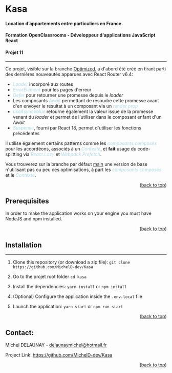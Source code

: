 <a name="readme-top"></a>

# Kasa

#### Location d’appartements entre particuliers en France.

#### Formation OpenClassrooms - Développeur d'applications JavaScript React
#### Projet 11
****
Ce projet, visible sur la branche [Optimized](https://github.com/MichelD-dev/Kasa/tree/Optimized), a d'abord été créé en tirant parti des dernières nouveautés apparues avec React Router v6.4:
- <font color="lightblue">*Loader*</font> incorporé aux routes
- <font color="lightblue">*ErrorElement*</font> pour les pages d'erreur
- <font color="lightblue">*Defer*</font> pour retourner une promesse depuis le *loader*
- Les composants <font color="lightblue">*Await*</font> permettant de résoudre cette promesse avant d'en envoyer le resultat à un composant via un <font color="lightblue">*render prop*</font>
- <font color="lightblue">*useAsyncValue*</font> retourne également la valeur issue de la promesse venant du *loader* et permet de l'utiliser dans le composant enfant d'un *Await*
- <font color="lightblue">*Suspense*</font>, fourni par React 18, permet d'utiliser les fonctions précédentes

Il utilise également certains patterns comme les <font color="lightblue">*composants composés*</font> pour les accordéons, associés à un <font color="lightblue">*Contexte*</font>, et **fait** usage du code-splitting via <font color="lightblue">*React.Lazy*</font> et <font color="lightblue">*Webpack Prefetch*</font>.

Vous trouverez sur la branche par défaut [main](https://github.com/MichelD-dev/Kasa) une version de base n'utilisant pas ou peu ces optimisations, à part les <font color="lightblue">*composants composés*</font> et le <font color="lightblue">*Contexte*</font>.

<p align="right">(<a href="#readme-top">back to top</a>)</p>

## Prerequisites

In order to make the application works on your engine you must have NodeJS and
npm installed.

<p align="right">(<a href="#readme-top">back to top</a>)</p>

## Installation
****
1. Clone this repository (or download a zip file):
   `git clone https://github.com/MichelD-dev/Kasa`

2. Go to the projet root folder `cd kasa`

3. Install the dependencies: `yarn install` or `npm install`

4. (Optional) Configure the application inside the `.env.local` file

5. Launch the application: `yarn start` or `npm run start`

<p align="right">(<a href="#readme-top">back to top</a>)</p>

## Contact:
Michel DELAUNAY - delaunaymichel@hotmail.fr  

Project Link: https://github.com/MichelD-dev/Kasa

<p align="right">(<a href="#readme-top">back to top</a>)</p>
